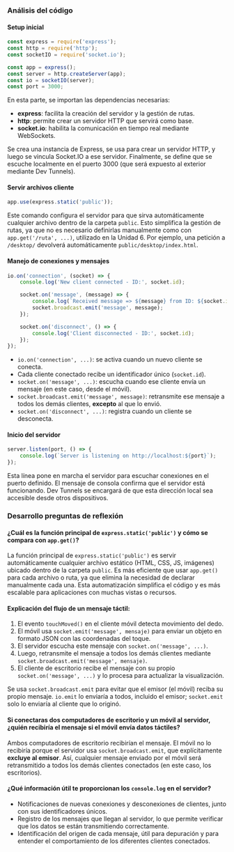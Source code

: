### Análisis del código

#### Setup inicial

```js
const express = require('express');
const http = require('http');
const socketIO = require('socket.io');

const app = express();
const server = http.createServer(app);
const io = socketIO(server);
const port = 3000;
```

En esta parte, se importan las dependencias necesarias:

* **express**: facilita la creación del servidor y la gestión de rutas.
* **http**: permite crear un servidor HTTP que servirá como base.
* **socket.io**: habilita la comunicación en tiempo real mediante WebSockets.

Se crea una instancia de Express, se usa para crear un servidor HTTP, y luego se vincula Socket.IO a ese servidor. Finalmente, se define que se escuche localmente en el puerto 3000 (que será expuesto al exterior mediante Dev Tunnels).

#### Servir archivos cliente

```js
app.use(express.static('public'));
```

Este comando configura el servidor para que sirva automáticamente cualquier archivo dentro de la carpeta `public`. Esto simplifica la gestión de rutas, ya que no es necesario definirlas manualmente como con `app.get('/ruta', ...)`, utilizado en la Unidad 6. Por ejemplo, una petición a `/desktop/` devolverá automáticamente `public/desktop/index.html`.

#### Manejo de conexiones y mensajes

```js
io.on('connection', (socket) => {
    console.log('New client connected - ID:', socket.id);

    socket.on('message', (message) => {
        console.log(`Received message => ${message} from ID: ${socket.id}`);
        socket.broadcast.emit('message', message);
    });

    socket.on('disconnect', () => {
        console.log('Client disconnected - ID:', socket.id);
    });
});
```

* `io.on('connection', ...)`: se activa cuando un nuevo cliente se conecta.
* Cada cliente conectado recibe un identificador único (`socket.id`).
* `socket.on('message', ...)`: escucha cuando ese cliente envía un mensaje (en este caso, desde el móvil).
* `socket.broadcast.emit('message', message)`: retransmite ese mensaje a todos los demás clientes, **excepto** al que lo envió.
* `socket.on('disconnect', ...)`: registra cuando un cliente se desconecta.

#### Inicio del servidor

```js
server.listen(port, () => {
    console.log(`Server is listening on http://localhost:${port}`);
});
```

Esta línea pone en marcha el servidor para escuchar conexiones en el puerto definido. El mensaje de consola confirma que el servidor está funcionando. Dev Tunnels se encargará de que esta dirección local sea accesible desde otros dispositivos.

### Desarrollo preguntas de reflexión

#### ¿Cuál es la función principal de `express.static('public')` y cómo se compara con `app.get()`?

La función principal de `express.static('public')` es servir automáticamente cualquier archivo estático (HTML, CSS, JS, imágenes) ubicado dentro de la carpeta `public`. Es más eficiente que usar `app.get()` para cada archivo o ruta, ya que elimina la necesidad de declarar manualmente cada una. Esta automatización simplifica el código y es más escalable para aplicaciones con muchas vistas o recursos.

#### Explicación del flujo de un mensaje táctil:

1. El evento `touchMoved()` en el cliente móvil detecta movimiento del dedo.
2. El móvil usa `socket.emit('message', mensaje)` para enviar un objeto en formato JSON con las coordenadas del toque.
3. El servidor escucha este mensaje con `socket.on('message', ...)`.
4. Luego, retransmite el mensaje a todos los demás clientes mediante `socket.broadcast.emit('message', mensaje)`.
5. El cliente de escritorio recibe el mensaje con su propio `socket.on('message', ...)` y lo procesa para actualizar la visualización.

Se usa `socket.broadcast.emit` para evitar que el emisor (el móvil) reciba su propio mensaje. `io.emit` lo enviaría a todos, incluido el emisor; `socket.emit` solo lo enviaría al cliente que lo originó.

#### Si conectaras dos computadores de escritorio y un móvil al servidor, ¿quién recibiría el mensaje si el móvil envía datos táctiles?

Ambos computadores de escritorio recibirían el mensaje. El móvil no lo recibiría porque el servidor usa `socket.broadcast.emit`, que explícitamente **excluye al emisor**. Así, cualquier mensaje enviado por el móvil será retransmitido a todos los demás clientes conectados (en este caso, los escritorios).

#### ¿Qué información útil te proporcionan los `console.log` en el servidor?

* Notificaciones de nuevas conexiones y desconexiones de clientes, junto con sus identificadores únicos.
* Registro de los mensajes que llegan al servidor, lo que permite verificar que los datos se están transmitiendo correctamente.
* Identificación del origen de cada mensaje, útil para depuración y para entender el comportamiento de los diferentes clientes conectados.
